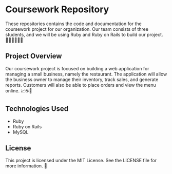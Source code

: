 # Coursework Repository

These repositories contains the code and documentation for the coursework project for our organization. Our team consists of three students, and we will be using Ruby and Ruby on Rails to build our project.👩‍💻👨‍💻👨‍💻

## Project Overview

Our coursework project is focused on building a web application for managing a small business, namely the restaurant. The application will allow the business owner to manage their inventory, track sales, and generate reports. Customers will also be able to place orders and view the menu online. 📈☕🥐

## Technologies Used

- Ruby 
- Ruby on Rails
- MySQL 

## License

This project is licensed under the MIT License. See the LICENSE file for more information. 📜
